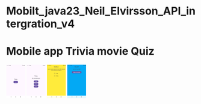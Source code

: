 # Mobilt_java23_Neil_Elvirsson_API_intergration_v4

# Mobile app Trivia movie Quiz
<img 
  src="Screenshot_20240914_112239.png" 
  alt="home, page" 
  title="homepage"
  width="50px"
  style="display: inline-block; margin: 0 auto; max-width: 50px">
  <img 
  src="Screenshot_20240914_112252.png" 
  alt="selection page" 
  title="selectionpage"
  style="display: inline-block; margin: 0 auto; max-width: 50px">
  <img 
  src="Screenshot_20240914_112301.png" 
  alt="quiz page" 
  title="quizpage"
  style="display: inline-block; margin: 0 auto; max-width: 50px">
  <img 
  src="Screenshot_20240914_112320.png" 
  alt="result page" 
  title="resultpage"
  style="display: inline-block; margin: 0 auto; max-width: 50px">
  
